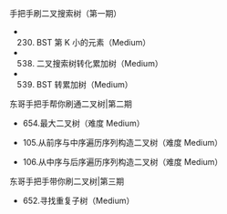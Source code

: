 手把手刷二叉搜索树（第一期）

-   230. BST 第 K 小的元素（Medium）

-   538. 二叉搜索树转化累加树（Medium）

-   539. BST 转累加树（Medium）

东哥手把手帮你刷通二叉树|第二期

-   654.最大二叉树（难度 Medium）

-   105.从前序与中序遍历序列构造二叉树（难度 Medium）

-   106.从中序与后序遍历序列构造二叉树（难度 Medium）

东哥手把手带你刷二叉树|第三期

-   652.寻找重复子树（Medium）
